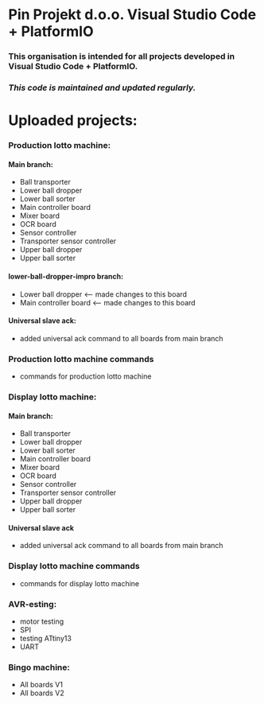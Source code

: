 # Pin Projekt d.o.o. Visual Studio Code + PlatformIO

### This organisation is intended for all projects developed in Visual Studio Code + PlatformIO.

### ***This code is maintained and updated regularly.***

# Uploaded projects:

### Production lotto machine:
#### Main branch:
- Ball transporter
- Lower ball dropper
- Lower ball sorter
- Main controller board
- Mixer board
- OCR board
- Sensor controller
- Transporter sensor controller
- Upper ball dropper
- Upper ball sorter
#### lower-ball-dropper-impro branch:
- Lower ball dropper  <-- made changes to this board
- Main controller board <-- made changes to this board
#### Universal slave ack:
- added universal ack command to all boards from main branch

### Production lotto machine commands
- commands for production lotto machine

### Display lotto machine:
#### Main branch:
- Ball transporter
- Lower ball dropper
- Lower ball sorter
- Main controller board
- Mixer board
- OCR board
- Sensor controller
- Transporter sensor controller
- Upper ball dropper
- Upper ball sorter
#### Universal slave ack
- added universal ack command to all boards from main branch

### Display lotto machine commands
- commands for display lotto machine

### AVR-esting:
- motor testing
- SPI
- testing ATtiny13
- UART

### Bingo machine:
- All boards V1
- All boards V2
